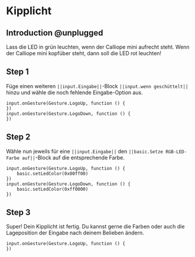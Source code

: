 # Kipplicht

## Introduction @unplugged

Lass die LED in grün leuchten, wenn der Calliope
mini aufrecht steht.
Wenn der Calliope mini kopfüber steht, dann soll die LED rot leuchten!


## Step 1

Füge einen weiteren ``||input.Eingabe||``-Block ``||input.wenn geschüttelt||`` hinzu und wähle die noch fehlende Eingabe-Option aus.

```blocks
input.onGesture(Gesture.LogoUp, function () {
})
input.onGesture(Gesture.LogoDown, function () {
})
```

## Step 2

Wähle nun jeweils für eine ``||input.Eingabe||`` den ``||basic.Setze RGB-LED-Farbe auf||``-Block auf die entsprechende Farbe.

```blocks
input.onGesture(Gesture.LogoUp, function () {
    basic.setLedColor(0x00ff00)
})
input.onGesture(Gesture.LogoDown, function () {
    basic.setLedColor(0xff0000)
})
```


## Step 3

Super! Dein Kipplicht ist fertig. Du kannst gerne die Farben oder auch die Lageposition der Eingabe nach deinem Belieben ändern.

```template
input.onGesture(Gesture.LogoUp, function () {
})
```
